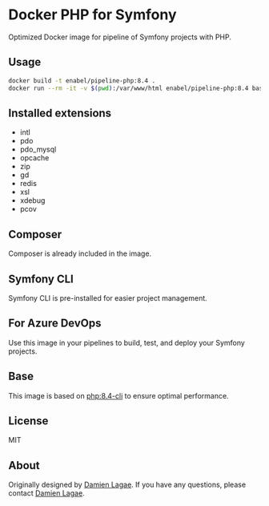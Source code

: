 # Docker PHP for Symfony

Optimized Docker image for pipeline of Symfony projects with PHP.

## Usage

```bash
docker build -t enabel/pipeline-php:8.4 .
docker run --rm -it -v $(pwd):/var/www/html enabel/pipeline-php:8.4 bash
```

## Installed extensions

- intl
- pdo
- pdo_mysql
- opcache
- zip
- gd
- redis
- xsl
- xdebug
- pcov

## Composer

Composer is already included in the image.

## Symfony CLI

Symfony CLI is pre-installed for easier project management.

## For Azure DevOps

Use this image in your pipelines to build, test, and deploy your Symfony projects.

## Base

This image is based on [php:8.4-cli](https://hub.docker.com/_/php) to ensure optimal performance.

## License

MIT

## About
Originally designed by [Damien Lagae][1]. If you have any questions, please contact [Damien Lagae][1].

[1]: damien.lagae@enabel.be
